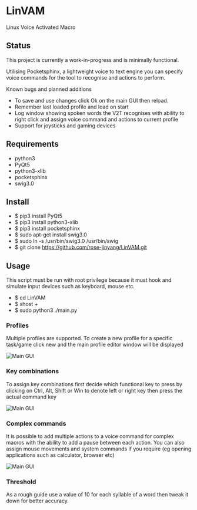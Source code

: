 # LinVAM
Linux Voice Activated Macro
## Status
This project is currently a work-in-progress and is minimally functional.

Utilising Pocketsphinx, a lightweight voice to text engine you can specify voice commands for the tool to recognise and actions to perform.

Known bugs and planned additions
- To save and use changes click Ok on the main GUI then reload.
- Remember last loaded profile and load on start
- Log window showing spoken words the V2T recognises with ability to right click and assign voice command and actions to current profile
- Support for joysticks and gaming devices
## Requirements
- python3
- PyQt5
- python3-xlib
- pocketsphinx
- swig3.0
## Install
- $ pip3 install PyQt5
- $ pip3 install python3-xlib
- $ pip3 install pocketsphinx
- $ sudo apt-get install swig3.0
- $ sudo ln -s /usr/bin/swig3.0 /usr/bin/swig
- $ git clone https://github.com/rose-jinyang/LinVAM.git
## Usage
This script must be run with root privilege because it must hook and simulate input devices such as keyboard, mouse etc.
- $ cd LinVAM
- $ xhost +
- $ sudo python3 ./main.py

### Profiles
Multiple profiles are supported.  To create a new profile for a specific task/game click new and the main profile editor window will be displayed

![Main GUI](https://raw.githubusercontent.com/aidygus/LinVAM/master/.img/gui.png)
### Key combinations
To assign key combinations first decide which functional key to press by clicking on Ctrl, Alt, Shift or Win to denote left or right key then press the actual command key

![Main GUI](https://raw.githubusercontent.com/aidygus/LinVAM/master/.img/combination.png)
### Complex commands
It is possible to add multiple actions to a voice command for complex macros with the ability to add a pause between each action.
You can also assign mouse movements and system commands if you require (eg opening applications such as calculator, browser etc)

![Main GUI](https://raw.githubusercontent.com/aidygus/LinVAM/master/.img/complex.png)
### Threshold
As a rough guide use a value of 10 for each syllable of a word then tweak it down for better accuracy.
